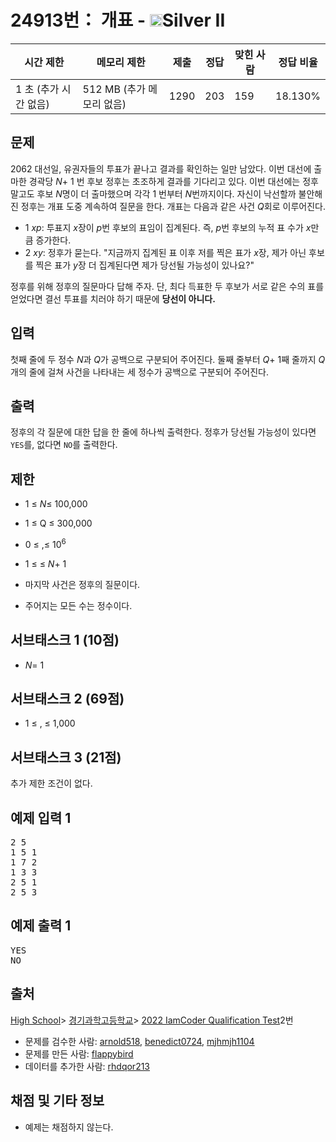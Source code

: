 # 24913번： 개표 - <img src="https://static.solved.ac/tier_small/9.svg" style="height:20px" />Silver II


| 시간 제한 | 메모리 제한 | 제출 | 정답 | 맞힌 사람 | 정답 비율 |
| --- | --- | --- | --- | --- | --- |
| 1 초 (추가 시간 없음) | 512 MB (추가 메모리 없음) | 1290 | 203 | 159 | 18.130% |



## 문제


2062 대선일, 유권자들의 투표가 끝나고 결과를 확인하는 일만 남았다. 이번 대선에 출마한 경곽당 <em>N</em>+ 1 번 후보 정후는 초조하게 결과를 기다리고 있다. 이번 대선에는 정후 말고도 후보 <em>N</em>명이 더 출마했으며 각각 1 번부터 <em>N</em>번까지이다. 자신이 낙선할까 불안해진 정후는 개표 도중 계속하여 질문을 한다. 개표는 다음과 같은 사건 <em>Q</em>회로 이루어진다.
- 1 <em>x</em><em>p</em>: 투표지 <em>x</em>장이 <em>p</em>번 후보의 표임이 집계된다. 즉, <em>p</em>번 후보의 누적 표 수가 <em>x</em>만큼 증가한다.
- 2 <em>x</em><em>y</em>: 정후가 묻는다. "지금까지 집계된 표 이후 저를 찍은 표가 <em>x</em>장, 제가 아닌 후보를 찍은 표가 <em>y</em>장 더 집계된다면 제가 당선될 가능성이 있나요?"

정후를 위해 정후의 질문마다 답해 주자. 단, 최다 득표한 두 후보가 서로 같은 수의 표를 얻었다면 결선 투표를 치러야 하기 때문에 <strong>당선이 아니다.</strong>



## 입력


첫째 줄에 두 정수 <em>N</em>과 <em>Q</em>가 공백으로 구분되어 주어진다. 둘째 줄부터 <em>Q</em>+ 1째 줄까지 <em>Q</em>개의 줄에 걸쳐 사건을 나타내는 세 정수가 공백으로 구분되어 주어진다.



## 출력


정후의 각 질문에 대한 답을 한 줄에 하나씩 출력한다. 정후가 당선될 가능성이 있다면 <code>YES</code>를, 없다면 <code>NO</code>를 출력한다.



## 제한


- 1 ≤ <em>N</em>≤ 100,000
- 1 ≤ Q ≤ 300,000

- 0 ≤ ,≤ 10<sup>6</sup>
- 1 ≤ ≤ <em>N</em>+ 1
- 마지막 사건은 정후의 질문이다.

- 주어지는 모든 수는 정수이다.





## 서브태스크 1 (10점)


- <em>N</em>= 1




## 서브태스크 2 (69점)


- 1 ≤ , ≤ 1,000




## 서브태스크 3 (21점)


추가 제한 조건이 없다.




## 예제 입력 1


<pre>2 5
1 5 1
1 7 2
1 3 3
2 5 1
2 5 3
</pre>


## 예제 출력 1


<pre>YES
NO
</pre>






## 출처


[High School](/category/97)> [경기과학고등학교](/category/364)> [2022 IamCoder Qualification Test](/category/detail/3074)2번
- 문제를 검수한 사람: [arnold518](/user/arnold518), [benedict0724](/user/benedict0724), [mjhmjh1104](/user/mjhmjh1104)
- 문제를 만든 사람: [flappybird](/user/flappybird)
- 데이터를 추가한 사람: [rhdqor213](/user/rhdqor213)



## 채점 및 기타 정보


- 예제는 채점하지 않는다.





